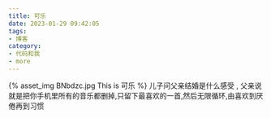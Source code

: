 ```yaml
---
title: 可乐
date: 2023-01-29 09:42:05
tags:
- 博客
category:
- 代码和我
- more
---
```

{% asset_img BNbdzc.jpg This is 可乐 %}
儿子问父亲结婚是什么感受 ,   父亲说就是把你手机里所有的音乐都删掉,只留下最喜欢的一首,然后无限循环,由喜欢到厌倦再到习惯